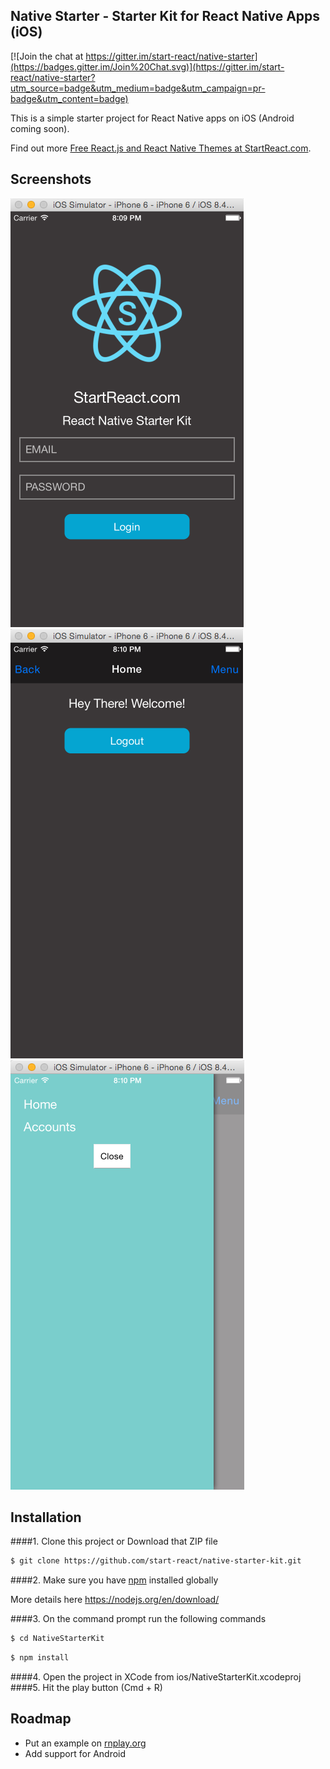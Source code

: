 ## Native Starter - Starter Kit for React Native Apps (iOS)

[![Join the chat at https://gitter.im/start-react/native-starter](https://badges.gitter.im/Join%20Chat.svg)](https://gitter.im/start-react/native-starter?utm_source=badge&utm_medium=badge&utm_campaign=pr-badge&utm_content=badge)

This is a simple starter project for React Native apps on iOS (Android coming soon).

Find out more [Free React.js and React Native Themes at StartReact.com](http://www.startreact.com/).

## Screenshots

![Login Screen](/Screenshots/login.png "Login Screen")
![Home Screen](/Screenshots/home.png "Dashboard Screen")
![App Drawer](/Screenshots/drawer.png "App Drawer")


## Installation
####1. Clone this project or Download that ZIP file

```sh
$ git clone https://github.com/start-react/native-starter-kit.git
```

####2.  Make sure you have [npm](https://www.npmjs.org/) installed globally

More details here
https://nodejs.org/en/download/ 

####3. On the command prompt run the following commands

```sh
$ cd NativeStarterKit
```
```sh
$ npm install 
```

####4. Open the project in XCode from ios/NativeStarterKit.xcodeproj
####5. Hit the play button (Cmd + R)


## Roadmap
- Put an example on [rnplay.org](http://rnplay.org)
- Add support for Android
